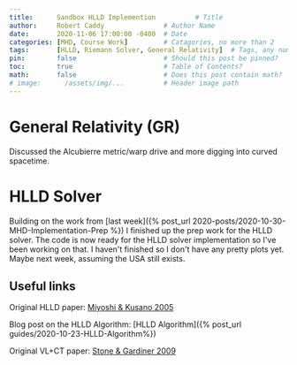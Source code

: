 ```yaml
---
title:      Sandbox HLLD Implemention          # Title
author:     Robert Caddy               # Author Name
date:       2020-11-06 17:00:00 -0400  # Date
categories: [MHD, Course Work]         # Catagories, no more than 2
tags:       [HLLD, Riemann Solver, General Relativity]  # Tags, any number
pin:        false                      # Should this post be pinned?
toc:        true                       # Table of Contents?
math:       false                      # Does this post contain math?
# image:      /assets/img/...          # Header image path
---
```



# General Relativity (GR)
Discussed the Alcubierre metric/warp drive and more digging into curved
spacetime.

# HLLD Solver
Building on the work from [last week]({% post_url 2020-posts/2020-10-30-MHD-Implementation-Prep %}) I finished up the prep work for the HLLD solver. The code is now ready for the HLLD solver implementation so I've been working on that. I haven't finished so I don't have any pretty plots yet. Maybe next week, assuming the USA still exists.


## Useful links
Original HLLD paper: [Miyoshi & Kusano 2005](https://www.sciencedirect.com/science/article/pii/S0021999105001142?via%3Dihub)

Blog post on the HLLD Algorithm: [HLLD Algorithm]({% post_url guides/2020-10-23-HLLD-Algorithm%})

Original VL+CT paper: [Stone & Gardiner 2009](https://www.sciencedirect.com/science/article/abs/pii/S1384107608000754?via%3Dihub)
